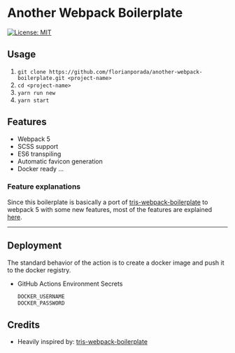 # Another Webpack Boilerplate

[![License: MIT](https://img.shields.io/badge/License-MIT-yellow.svg)](https://opensource.org/licenses/MIT)

## Usage

1. `git clone https://github.com/florianporada/another-webpack-boilerplate.git <project-name>`
2. `cd <project-name>`
3. `yarn run new`
4. `yarn start`

## Features

- Webpack 5
- SCSS support
- ES6 transpiling
- Automatic favicon generation
- Docker ready
  ...

### Feature explanations

Since this boilerplate is basically a port of [tris-webpack-boilerplate](https://github.com/tr1s/tris-webpack-boilerplate) to webpack 5 with some new features, most of the features are explained [here](https://github.com/tr1s/tris-webpack-boilerplate#features-explained).

---

## Deployment

The standard behavior of the action is to create a docker image and push it to the docker registry.

- GitHub Actions Environment Secrets

  ```txt
  DOCKER_USERNAME
  DOCKER_PASSWORD
  ```

## Credits

- Heavily inspired by: [tris-webpack-boilerplate](https://github.com/tr1s/tris-webpack-boilerplate)
